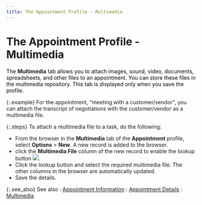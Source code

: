 ```yaml
---
title: The Appointment Profile - Multimedia
---
```


# The Appointment Profile - Multimedia


<font color="#000000" class="hcp1">The </font>**Multimedia**<font color="#000000" class="hcp1"> tab allows 
 you to attach images, sound, video, documents, spreadsheets, and other 
 files to an appointment. You can store these files in the multimedia repository. 
 This tab is displayed only when you save the profile.</font>


{:.example}
For the appointment, "meeting with a  customer/vendor", you can attach the transcript of negotiations with  the customer/vendor as a multimedia file.


{:.steps}
To attach a multimedia file to a task, do  the following:

- From the browser  in the **Multimedia** tab of the **Appointment** profile, select **Options**  > **New**. A new record is added  to the browser.
- click the **Multimedia File** column of the new record  to enable the lookup button ![]({{site.cm_baseurl}}/img/cm_browse_button.gif).
- Click the lookup  button and select the required multimedia file. The other columns in the  browser are automatically updated.
- Save the details.



{:.see_also}
See also
: [Appointment  Information]({{site.cm_baseurl}}/appointments/appointment-details/appointment_information.html)
: [Appointment  Details]({{site.cm_baseurl}}/appointments/appointment-details/the_appointment_profile.html)
: [Multimedia]({{site.sc_chm}}/misc/multimedia_user_profile.html)
